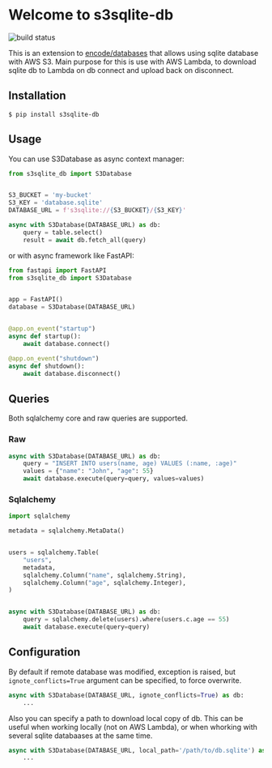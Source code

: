 # Welcome to s3sqlite-db
![build status](../../workflows/ci/badge.svg)

This is an extension to [encode/databases](https://github.com/encode/databases)
that allows using sqlite database with AWS S3.
Main purpose for this is use with AWS Lambda, to download sqlite db to Lambda on db connect and upload back on disconnect.

## Installation

```console
$ pip install s3sqlite-db
```

## Usage

You can use S3Database as async context manager:

```Python
from s3sqlite_db import S3Database


S3_BUCKET = 'my-bucket'
S3_KEY = 'database.sqlite'
DATABASE_URL = f's3sqlite://{S3_BUCKET}/{S3_KEY}'

async with S3Database(DATABASE_URL) as db:
    query = table.select()
    result = await db.fetch_all(query)

```

or with async framework like FastAPI:

```Python
from fastapi import FastAPI
from s3sqlite_db import S3Database


app = FastAPI()
database = S3Database(DATABASE_URL)


@app.on_event("startup")
async def startup():
    await database.connect()

@app.on_event("shutdown")
async def shutdown():
    await database.disconnect()
```


## Queries

Both sqlalchemy core and raw queries are supported.


### Raw

```Python
async with S3Database(DATABASE_URL) as db:
    query = "INSERT INTO users(name, age) VALUES (:name, :age)"
    values = {"name": "John", "age": 55}
    await database.execute(query=query, values=values)
```

### Sqlalchemy

```Python
import sqlalchemy

metadata = sqlalchemy.MetaData()


users = sqlalchemy.Table(
    "users",
    metadata,
    sqlalchemy.Column("name", sqlalchemy.String),
    sqlalchemy.Column("age", sqlalchemy.Integer),
)


async with S3Database(DATABASE_URL) as db:
    query = sqlalchemy.delete(users).where(users.c.age == 55)
    await database.execute(query=query)
```

## Configuration
By default if remote database was modified, exception is raised, but `ignote_conflicts=True` argument can be specified, to force overwrite.

```Python
async with S3Database(DATABASE_URL, ignote_conflicts=True) as db:
    ...
```

Also you can specify a path to download local copy of db.
This can be useful when working locally (not on AWS Lambda), or when whorking with several sqlite databaases at the same time.

```Python
async with S3Database(DATABASE_URL, local_path='/path/to/db.sqlite') as db:
    ...
```
